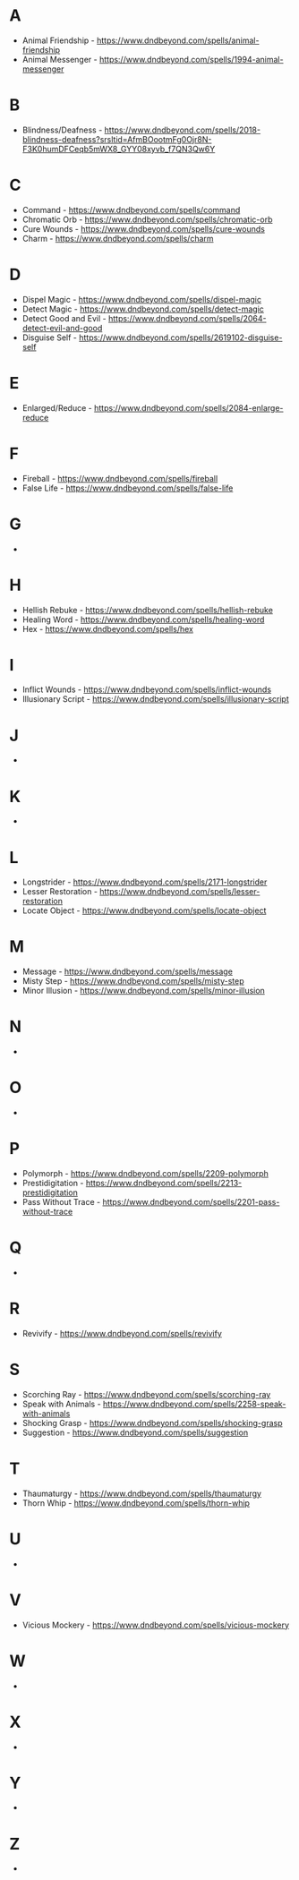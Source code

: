 # A
- Animal Friendship - https://www.dndbeyond.com/spells/animal-friendship
- Animal Messenger - https://www.dndbeyond.com/spells/1994-animal-messenger

# B
- Blindness/Deafness - https://www.dndbeyond.com/spells/2018-blindness-deafness?srsltid=AfmBOootmFg0Ojr8N-F3K0humDFCeqb5mWX8_GYY08xyvb_f7QN3Qw6Y

# C
- Command - https://www.dndbeyond.com/spells/command
- Chromatic Orb - https://www.dndbeyond.com/spells/chromatic-orb
- Cure Wounds -  https://www.dndbeyond.com/spells/cure-wounds
- Charm - https://www.dndbeyond.com/spells/charm

# D
- Dispel Magic -  https://www.dndbeyond.com/spells/dispel-magic
- Detect Magic -  https://www.dndbeyond.com/spells/detect-magic
- Detect Good and Evil - https://www.dndbeyond.com/spells/2064-detect-evil-and-good
- Disguise Self - https://www.dndbeyond.com/spells/2619102-disguise-self

# E
- Enlarged/Reduce - https://www.dndbeyond.com/spells/2084-enlarge-reduce

# F
- Fireball -  https://www.dndbeyond.com/spells/fireball
- False Life - https://www.dndbeyond.com/spells/false-life

# G
- 

# H
- Hellish Rebuke - https://www.dndbeyond.com/spells/hellish-rebuke
- Healing Word -  https://www.dndbeyond.com/spells/healing-word
- Hex - https://www.dndbeyond.com/spells/hex

# I
- Inflict Wounds - https://www.dndbeyond.com/spells/inflict-wounds
- Illusionary Script - https://www.dndbeyond.com/spells/illusionary-script

# J
- 

# K
- 

# L
- Longstrider - https://www.dndbeyond.com/spells/2171-longstrider
- Lesser Restoration - https://www.dndbeyond.com/spells/lesser-restoration 
- Locate Object -  https://www.dndbeyond.com/spells/locate-object

# M
- Message - https://www.dndbeyond.com/spells/message
- Misty Step -  https://www.dndbeyond.com/spells/misty-step 
- Minor Illusion - https://www.dndbeyond.com/spells/minor-illusion

# N
- 

# O
- 

# P
- Polymorph - https://www.dndbeyond.com/spells/2209-polymorph
- Prestidigitation - https://www.dndbeyond.com/spells/2213-prestidigitation
- Pass Without Trace - https://www.dndbeyond.com/spells/2201-pass-without-trace

# Q
- 

# R
- Revivify -  https://www.dndbeyond.com/spells/revivify

# S
- Scorching Ray -  https://www.dndbeyond.com/spells/scorching-ray
- Speak with Animals - https://www.dndbeyond.com/spells/2258-speak-with-animals
- Shocking Grasp - https://www.dndbeyond.com/spells/shocking-grasp
- Suggestion - https://www.dndbeyond.com/spells/suggestion

# T
- Thaumaturgy - https://www.dndbeyond.com/spells/thaumaturgy
- Thorn Whip - https://www.dndbeyond.com/spells/thorn-whip

# U
- 

# V
- Vicious Mockery - https://www.dndbeyond.com/spells/vicious-mockery 

# W
- 

# X
- 

# Y
- 

# Z 
- 
